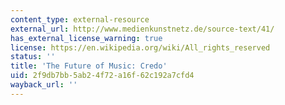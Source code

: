```yaml
---
content_type: external-resource
external_url: http://www.medienkunstnetz.de/source-text/41/
has_external_license_warning: true
license: https://en.wikipedia.org/wiki/All_rights_reserved
status: ''
title: 'The Future of Music: Credo'
uid: 2f9db7bb-5ab2-4f72-a16f-62c192a7cfd4
wayback_url: ''
---
```

